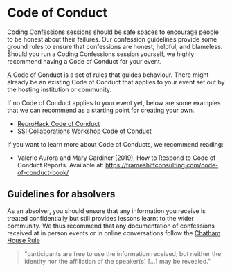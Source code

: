 # Code of Conduct

Coding Confessions sessions should be safe spaces to encourage people to be honest about their failures. Our confession guidelines provide some ground rules to ensure that confessions are honest, helpful, and blameless. Should you run a Coding Confessions session yourself, we highly recommend having a Code of Conduct for your event.

A Code of Conduct is a set of rules that guides behaviour. There might already be an existing Code of Conduct that applies to your event set out by the hosting institution or community. 

If no Code of Conduct applies to your event yet, below are some examples that we can recommend as a starting point for creating your own.
 * [ReproHack Code of Conduct](https://github.com/reprohack/reprohack-hq/blob/master/CODE_OF_CONDUCT.md) 
 * [SSI Collaborations Workshop Code of Conduct](https://software.ac.uk/cw21/participation-guidelines?_ga=2.243687237.1194509018.1617272878-1497234918.1596705653#code-of-conduct)
 
If you want to learn more about Code of Conducts, we recommend reading:
* Valerie Aurora and Mary Gardiner (2019), How to Respond to Code of Conduct Reports. Available at: https://frameshiftconsulting.com/code-of-conduct-book/
 
 ## Guidelines for absolvers
 
As an absolver, you should ensure that any information you receive is treated confidentially but still provides lessons learnt to the wider community. We thus recommend that any documentation of confessions received at in person events or in online conversations follow the [Chatham House Rule](https://www.chathamhouse.org/about-us/chatham-house-rule)
> "participants are free to use the information received, but neither the identity nor the affiliation of the speaker(s) [...] may be revealed."
